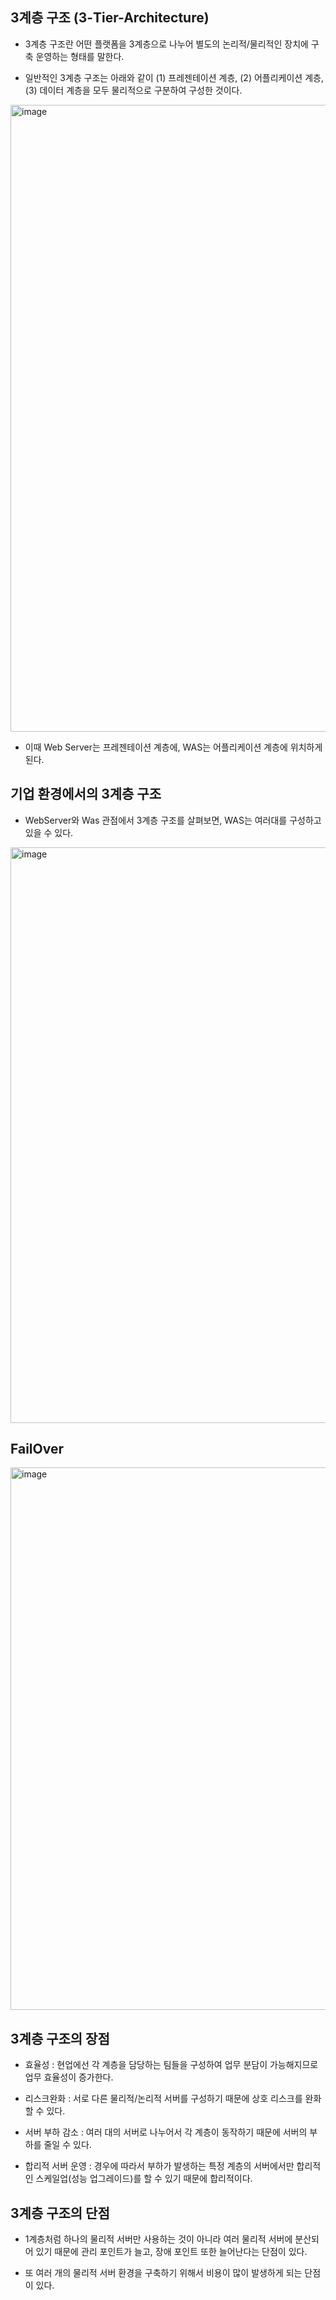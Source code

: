 ## 3계층 구조 (3-Tier-Architecture)

- 3계층 구조란 어떤 플랫폼을 3계층으로 나누어 별도의 논리적/물리적인 장치에 구축 운영하는 형태를 말한다. 

- 일반적인 3계층 구조는 아래와 같이 (1) 프레젠테이션 계층, (2) 어플리케이션 계층, (3) 데이터 계층을 모두 물리적으로 구분하여 구성한 것이다. 

<img width="1003" alt="image" src="https://user-images.githubusercontent.com/77392444/114677362-31476980-9d45-11eb-8ff9-e2258b2158a7.png">

- 이때 Web Server는 프레젠테이션 계층에, WAS는 어플리케이션 계층에 위치하게 된다. 

## 기업 환경에서의 3계층 구조

- WebServer와 Was 관점에서 3계층 구조를 살펴보면, WAS는 여러대를 구성하고 있을 수 있다. 

<img width="921" alt="image" src="https://user-images.githubusercontent.com/77392444/114680793-7f11a100-9d48-11eb-902c-46e513b0a13a.png">


## FailOver

<img width="868" alt="image" src="https://user-images.githubusercontent.com/77392444/114680913-9d779c80-9d48-11eb-9c3f-47efe27459a5.png">


## 3계층 구조의 장점

- 효율성 : 현업에선 각 계층을 담당하는 팀들을 구성하여 업무 분담이 가능해지므로 업무 효율성이 증가한다. 

- 리스크완화 : 서로 다른 물리적/논리적 서버를 구성하기 때문에 상호 리스크를 완화할 수 있다. 

- 서버 부하 감소 : 여러 대의 서버로 나누어서 각 계층이 동작하기 때문에 서버의 부하를 줄일 수 있다. 

- 합리적 서버 운영 : 경우에 따라서 부하가 발생하는 특정 계층의 서버에서만 합리적인 스케일업(성능 업그레이드)를 할 수 있기 때문에 합리적이다.


## 3계층 구조의 단점

- 1계층처럼 하나의 물리적 서버만 사용하는 것이 아니라 여러 물리적 서버에 분산되어 있기 때문에 관리 포인트가 늘고, 장애 포인트 또한 늘어난다는 단점이 있다. 

- 또 여러 개의 물리적 서버 환경을 구축하기 위해서 비용이 많이 발생하게 되는 단점이 있다. 
